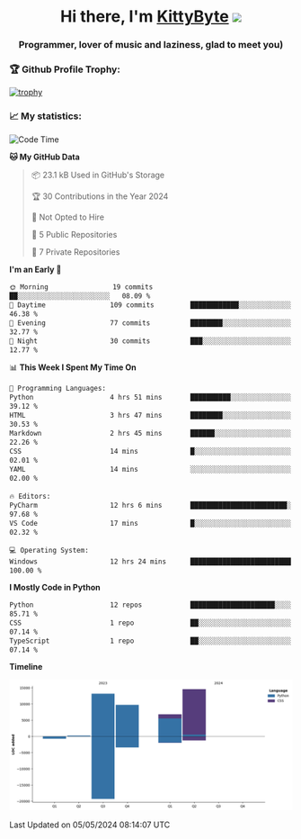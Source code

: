 <h1 align="center">Hi there, I'm <a href="https://github.com/KittyByte" target="_blank">KittyByte</a> 
<img src="https://github.com/blackcater/blackcater/raw/main/images/Hi.gif" height="32"/></h1>
<h3 align="center">Programmer, lover of music and laziness, glad to meet you)</h3>



<h3>🏆 Github Profile Trophy:</h1>

[![trophy](https://github-profile-trophy.vercel.app/?username=KittyByte&theme=gruvbox)](https://github.com/ryo-ma/github-profile-trophy)

<h3>📈 My statistics:</h1>

<!--START_SECTION:waka-->
![Code Time](http://img.shields.io/badge/Code%20Time-569%20hrs%2041%20mins-blue)

**🐱 My GitHub Data** 

> 📦 23.1 kB Used in GitHub's Storage 
 > 
> 🏆 30 Contributions in the Year 2024
 > 
> 🚫 Not Opted to Hire
 > 
> 📜 5 Public Repositories 
 > 
> 🔑 7 Private Repositories 
 > 
**I'm an Early 🐤** 

```text
🌞 Morning                19 commits          ██░░░░░░░░░░░░░░░░░░░░░░░   08.09 % 
🌆 Daytime                109 commits         ████████████░░░░░░░░░░░░░   46.38 % 
🌃 Evening                77 commits          ████████░░░░░░░░░░░░░░░░░   32.77 % 
🌙 Night                  30 commits          ███░░░░░░░░░░░░░░░░░░░░░░   12.77 % 
```


📊 **This Week I Spent My Time On** 

```text
💬 Programming Languages: 
Python                   4 hrs 51 mins       ██████████░░░░░░░░░░░░░░░   39.12 % 
HTML                     3 hrs 47 mins       ████████░░░░░░░░░░░░░░░░░   30.53 % 
Markdown                 2 hrs 45 mins       ██████░░░░░░░░░░░░░░░░░░░   22.26 % 
CSS                      14 mins             █░░░░░░░░░░░░░░░░░░░░░░░░   02.01 % 
YAML                     14 mins             ░░░░░░░░░░░░░░░░░░░░░░░░░   02.00 % 

🔥 Editors: 
PyCharm                  12 hrs 6 mins       ████████████████████████░   97.68 % 
VS Code                  17 mins             █░░░░░░░░░░░░░░░░░░░░░░░░   02.32 % 

💻 Operating System: 
Windows                  12 hrs 24 mins      █████████████████████████   100.00 % 
```

**I Mostly Code in Python** 

```text
Python                   12 repos            █████████████████████░░░░   85.71 % 
CSS                      1 repo              ██░░░░░░░░░░░░░░░░░░░░░░░   07.14 % 
TypeScript               1 repo              ██░░░░░░░░░░░░░░░░░░░░░░░   07.14 % 
```



**Timeline**

![Lines of Code chart](https://raw.githubusercontent.com/KittyByte/KittyByte/main/assets/bar_graph.png)


 Last Updated on 05/05/2024 08:14:07 UTC
<!--END_SECTION:waka-->
